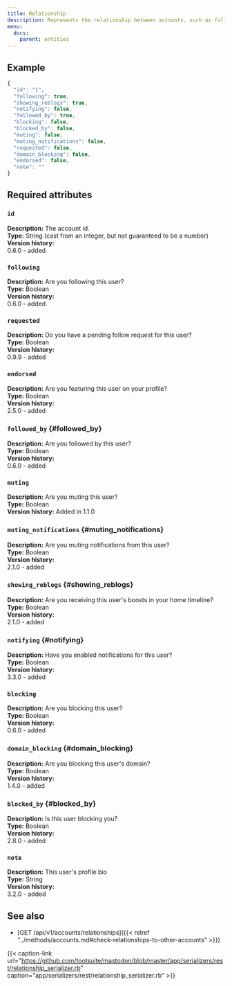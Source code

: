 ```yaml
---
title: Relationship
description: Represents the relationship between accounts, such as following / blocking / muting / etc.
menu:
  docs:
    parent: entities
---
```


## Example

```javascript
{
  "id": "1",
  "following": true,
  "showing_reblogs": true,
  "notifying": false,
  "followed_by": true,
  "blocking": false,
  "blocked_by": false,
  "muting": false,
  "muting_notifications": false,
  "requested": false,
  "domain_blocking": false,
  "endorsed": false,
  "note": ""
}
```

## Required attributes

### `id`

**Description:** The account id.\
**Type:** String \(cast from an integer, but not guaranteed to be a number\)\
**Version history:**\
0.6.0 - added

### `following`

**Description:** Are you following this user?\
**Type:** Boolean\
**Version history:**\
0.6.0 - added

### `requested`

**Description:** Do you have a pending follow request for this user?\
**Type:** Boolean\
**Version history:**\
0.9.9 - added

### `endorsed`

**Description:** Are you featuring this user on your profile?\
**Type:** Boolean\
**Version history:**\
2.5.0 - added

### `followed_by` {#followed_by}

**Description:** Are you followed by this user?\
**Type:** Boolean\
**Version history:**\
0.6.0 - added

### `muting`

**Description:** Are you muting this user?\
**Type:** Boolean\
**Version history:** Added in 1.1.0

### `muting_notifications` {#muting_notifications}

**Description:** Are you muting notifications from this user?\
**Type:** Boolean\
**Version history:**\
2.1.0 - added

### `showing_reblogs` {#showing_reblogs}

**Description:** Are you receiving this user's boosts in your home timeline?\
**Type:** Boolean\
**Version history:**\
2.1.0 - added

### `notifying` {#notifying}

**Description:** Have you enabled notifications for this user?\
**Type:** Boolean\
**Version history:**\
3.3.0 - added

### `blocking`

**Description:** Are you blocking this user?\
**Type:** Boolean\
**Version history:**\
0.6.0 - added

### `domain_blocking` {#domain_blocking}

**Description:** Are you blocking this user's domain?\
**Type:** Boolean\
**Version history:**\
1.4.0 - added

### `blocked_by` {#blocked_by}

**Description:** Is this user blocking you?\
**Type:** Boolean\
**Version history:**\
2.8.0 - added

### `note`

**Description:** This user's profile bio\
**Type:** String\
**Version history:**\
3.2.0 - added

## See also

* [GET /api/v1/accounts/relationships]({{< relref "../methods/accounts.md#check-relationships-to-other-accounts" >}})

{{< caption-link url="https://github.com/tootsuite/mastodon/blob/master/app/serializers/rest/relationship_serializer.rb" caption="app/serializers/rest/relationship\_serializer.rb" >}}
